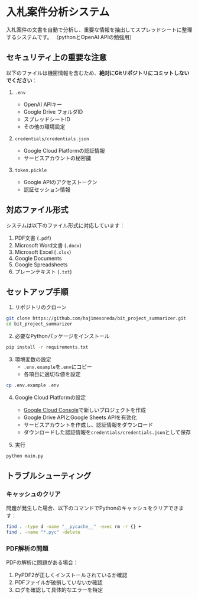 # 入札案件分析システム

入札案件の文書を自動で分析し、重要な情報を抽出してスプレッドシートに整理するシステムです。
（pythonとOpenAI APIの勉強用）

## セキュリティ上の重要な注意

以下のファイルは機密情報を含むため、**絶対にGitリポジトリにコミットしないでください**：

1. `.env`
   - OpenAI APIキー
   - Google Drive フォルダID
   - スプレッドシートID
   - その他の環境設定

2. `credentials/credentials.json`
   - Google Cloud Platformの認証情報
   - サービスアカウントの秘密鍵

3. `token.pickle`
   - Google APIのアクセストークン
   - 認証セッション情報

## 対応ファイル形式

システムは以下のファイル形式に対応しています：

1. PDF文書 (`.pdf`)
2. Microsoft Word文書 (`.docx`)
3. Microsoft Excel (`.xlsx`)
4. Google Documents
5. Google Spreadsheets
6. プレーンテキスト (`.txt`)

## セットアップ手順

1. リポジトリのクローン
```bash
git clone https://github.com/hajimesoneda/bit_project_summarizer.git
cd bit_project_summarizer
```

2. 必要なPythonパッケージをインストール
```bash
pip install -r requirements.txt
```

3. 環境変数の設定
   - `.env.example`を`.env`にコピー
   - 各項目に適切な値を設定
```bash
cp .env.example .env
```

4. Google Cloud Platformの設定
   - [Google Cloud Console](https://console.cloud.google.com/)で新しいプロジェクトを作成
   - Google Drive APIとGoogle Sheets APIを有効化
   - サービスアカウントを作成し、認証情報をダウンロード
   - ダウンロードした認証情報を`credentials/credentials.json`として保存

5. 実行
```bash
python main.py
```

## トラブルシューティング

### キャッシュのクリア
問題が発生した場合、以下のコマンドでPythonのキャッシュをクリアできます：
```bash
find . -type d -name "__pycache__" -exec rm -r {} +
find . -name "*.pyc" -delete
```

### PDF解析の問題
PDFの解析に問題がある場合：
1. PyPDF2が正しくインストールされているか確認
2. PDFファイルが破損していないか確認
3. ログを確認して具体的なエラーを特定
